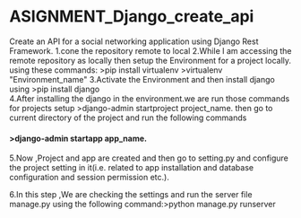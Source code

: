 # ASIGNMENT_Django_create_api
Create an API for a social networking application using Django Rest Framework.
1.cone the repository remote to local
2.While I am accessing the remote repository as locally then setup the Environment for a project locally.
      using these commands:
                 >pip install virtualenv
                 >virtualenv "Environment_name"
3.Activate the Environment and then install django using
                 >pip install django    
4.After installing the django in the environment.we are run those commands for  projects setup
              >django-admin startproject project_name.
then go to current directory of the project and run the following commands  
            <h4>  >django-admin startapp app_name. </h4>                                 

5.Now ,Project and app are created and then go to setting.py and configure the project setting in it(i.e. related to app installation and database configuration and session permission etc.).

6.In this step ,We are checking the settings and run the server file manage.py using the following command:>python manage.py runserver

                   